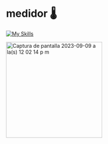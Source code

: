 # medidor 🌡️

[![My Skills](https://skillicons.dev/icons?i=git,github,swift)](https://skillicons.dev)

<img width="263" alt="Captura de pantalla 2023-09-09 a la(s) 12 02 14 p m" src="https://github.com/danimelenge/medidor/assets/112286994/b29b81db-9e0e-48de-8763-a2aa068f42b2">
